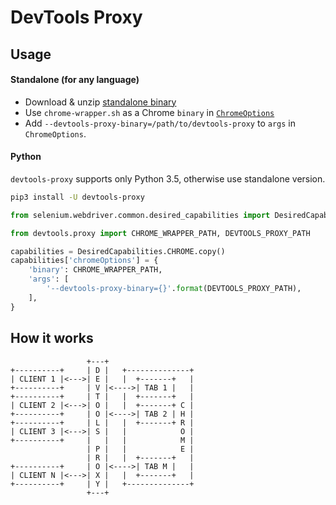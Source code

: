 #  DevTools Proxy

## Usage

#### Standalone (for any language)

* Download & unzip [standalone binary](https://github.com/bayandin/devtools-proxy/releases)
* Use `chrome-wrapper.sh` as a Chrome `binary` in [`ChromeOptions`](https://sites.google.com/a/chromium.org/chromedriver/capabilities#TOC-chromeOptions-object)
* Add `--devtools-proxy-binary=/path/to/devtools-proxy` to `args`  in `ChromeOptions`.

#### Python

`devtools-proxy` supports only Python 3.5, otherwise use standalone version.

```bash
pip3 install -U devtools-proxy
```

```python
from selenium.webdriver.common.desired_capabilities import DesiredCapabilities

from devtools.proxy import CHROME_WRAPPER_PATH, DEVTOOLS_PROXY_PATH

capabilities = DesiredCapabilities.CHROME.copy()
capabilities['chromeOptions'] = {
    'binary': CHROME_WRAPPER_PATH,
    'args': [
        '--devtools-proxy-binary={}'.format(DEVTOOLS_PROXY_PATH),
    ],
}
```

## How it works

```
                 +---+
+----------+     | D |   +--------------+
| CLIENT 1 |<--->| E |   |  +-------+   |
+----------+     | V |<---->| TAB 1 |   |
+----------+     | T |   |  +-------+   |
| CLIENT 2 |<--->| O |   |  +-------+ C |
+----------+     | O |<---->| TAB 2 | H |
+----------+     | L |   |  +-------+ R |
| CLIENT 3 |<--->| S |   |            O |
+----------+     |   |   |            M |
                 | P |   |            E |
                 | R |   |  +-------+   |
+----------+     | O |<---->| TAB M |   |
| CLIENT N |<--->| X |   |  +-------+   |
+----------+     | Y |   +--------------+
                 +---+
```
